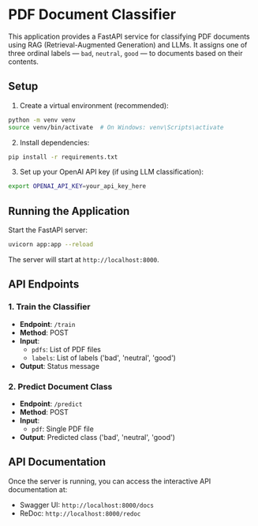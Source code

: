 # PDF Document Classifier

This application provides a FastAPI service for classifying PDF documents using RAG (Retrieval-Augmented Generation) and LLMs. It assigns one of three ordinal labels — `bad`, `neutral`, `good` — to documents based on their contents.

## Setup

1. Create a virtual environment (recommended):

```bash
python -m venv venv
source venv/bin/activate  # On Windows: venv\Scripts\activate
```

2. Install dependencies:

```bash
pip install -r requirements.txt
```

3. Set up your OpenAI API key (if using LLM classification):

```bash
export OPENAI_API_KEY=your_api_key_here
```

## Running the Application

Start the FastAPI server:

```bash
uvicorn app:app --reload
```

The server will start at `http://localhost:8000`.

## API Endpoints

### 1. Train the Classifier

- **Endpoint**: `/train`
- **Method**: POST
- **Input**: 
  - `pdfs`: List of PDF files
  - `labels`: List of labels ('bad', 'neutral', 'good')
- **Output**: Status message

### 2. Predict Document Class

- **Endpoint**: `/predict`
- **Method**: POST
- **Input**: 
  - `pdf`: Single PDF file
- **Output**: Predicted class ('bad', 'neutral', 'good')

## API Documentation

Once the server is running, you can access the interactive API documentation at:

- Swagger UI: `http://localhost:8000/docs`
- ReDoc: `http://localhost:8000/redoc`
